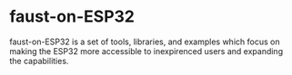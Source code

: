 # faust-on-ESP32

faust-on-ESP32 is a set of tools, libraries, and examples which focus on making the ESP32 more accessible to inexpirenced users and expanding the capabilities. 
